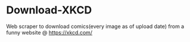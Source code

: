 # Download-XKCD
Web scraper to download comics(every image as of upload date) from a funny website @ https://xkcd.com/

